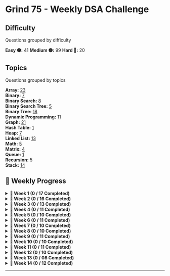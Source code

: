 # Grind 75 - Weekly DSA Challenge

## Difficulty
Questions grouped by difficulty

**Easy 🟢:** 41
**Medium 🟡:** 99
**Hard 🔴:** 20

## Topics
Questions grouped by topics

**Array:** [23](https://leetcode.com/tag/array/)  
**Binary:** [7](https://leetcode.com/tag/binary/)  
**Binary Search:** [8](https://leetcode.com/tag/binary-search/)  
**Binary Search Tree:** [5](https://leetcode.com/tag/binary-search-tree/)  
**Binary Tree:** [18](https://leetcode.com/tag/binary-tree/)  
**Dynamic Programming:** [11](https://leetcode.com/tag/dynamic-programming/)  
**Graph:** [21](https://leetcode.com/tag/graph/)  
**Hash Table:** [1](https://leetcode.com/tag/hash-table/)  
**Heap:** [7](https://leetcode.com/tag/heap/)  
**Linked List:** [13](https://leetcode.com/tag/linked-list/)  
**Math:** [5](https://leetcode.com/tag/math/)  
**Matrix:** [4](https://leetcode.com/tag/matrix/)  
**Queue:** [1](https://leetcode.com/tag/queue/)  
**Recursion:** [5](https://leetcode.com/tag/recursion/)  
**Stack:** [14](https://leetcode.com/tag/stack/)  

## 📅 Weekly Progress

<details>
<summary><strong>📌 Week 1 (0 / 17 Completed)</strong></summary>

| #  | Problem                                                                                 | Difficulty | Status |
|----|-----------------------------------------------------------------------------------------|------------|--------|
| 1  | [Two Sum](https://leetcode.com/problems/two-sum/)                                       | 🟢 Easy    | ❌     |
| 2  | [Valid Parentheses](https://leetcode.com/problems/valid-parentheses/)                   | 🟢 Easy    | ❌     |
| 3  | [Merge Two Sorted Lists](https://leetcode.com/problems/merge-two-sorted-lists/)         | 🟢 Easy    | ❌     |
| 4  | [Best Time to Buy and Sell Stock](https://leetcode.com/problems/best-time-to-buy-and-sell-stock/) | 🟢 Easy    | ❌     |
| 5  | [Valid Palindrome](https://leetcode.com/problems/valid-palindrome/)                     | 🟢 Easy    | ❌     |
| 6  | [Invert Binary Tree](https://leetcode.com/problems/invert-binary-tree/)                 | 🟢 Easy    | ❌     |
| 7  | [Valid Anagram](https://leetcode.com/problems/valid-anagram/)                           | 🟢 Easy    | ❌     |
| 8  | [Binary Search](https://leetcode.com/problems/binary-search/)                           | 🟢 Easy    | ❌     |
| 9  | [Flood Fill](https://leetcode.com/problems/flood-fill/)                                 | 🟢 Easy    | ❌     |
| 10 | [Lowest Common Ancestor of a BST](https://leetcode.com/problems/lowest-common-ancestor-of-a-binary-search-tree/) | 🟢 Easy    | ❌     |
| 11 | [Balanced Binary Tree](https://leetcode.com/problems/balanced-binary-tree/)             | 🟢 Easy    | ❌     |
| 12 | [Linked List Cycle](https://leetcode.com/problems/linked-list-cycle/)                   | 🟢 Easy    | ❌     |
| 13 | [Implement Queue using Stacks](https://leetcode.com/problems/implement-queue-using-stacks/) | 🟢 Easy    | ❌     |
| 14 | [First Bad Version](https://leetcode.com/problems/first-bad-version/)                   | 🟢 Easy    | ❌     |
| 15 | [Ransom Note](https://leetcode.com/problems/ransom-note/)                               | 🟢 Easy    | ❌     |
| 16 | [Climbing Stairs](https://leetcode.com/problems/climbing-stairs/)                       | 🟢 Easy    | ❌     |
| 17 | [Longest Palindrome](https://leetcode.com/problems/longest-palindrome/)                 | 🟢 Easy    | ❌     |

</details>

<details>
<summary><strong>📌 Week 2 (0 / 16 Completed)</strong></summary>

| #  | Problem                                                                                 | Difficulty | Status |
|----|-----------------------------------------------------------------------------------------|------------|--------|
| 1  | [Reverse Linked List](https://leetcode.com/problems/reverse-linked-list/)               | 🟢 Easy    | ❌     |
| 2  | [Majority Element](https://leetcode.com/problems/majority-element/)                     | 🟢 Easy    | ❌     |
| 3  | [Add Binary](https://leetcode.com/problems/add-binary/)                                 | 🟢 Easy    | ❌     |
| 4  | [Diameter of Binary Tree](https://leetcode.com/problems/diameter-of-binary-tree/)       | 🟢 Easy    | ❌     |
| 5  | [Middle of the Linked List](https://leetcode.com/problems/middle-of-the-linked-list/)   | 🟢 Easy    | ❌     |
| 6  | [Maximum Depth of Binary Tree](https://leetcode.com/problems/maximum-depth-of-binary-tree/) | 🟢 Easy    | ❌     |
| 7  | [Contains Duplicate](https://leetcode.com/problems/contains-duplicate/)                 | 🟢 Easy    | ❌     |
| 8  | [Meeting Rooms](https://leetcode.com/problems/meeting-rooms/)                           | 🟢 Easy    | ❌     |
| 9  | [Roman to Integer](https://leetcode.com/problems/roman-to-integer/)                     | 🟢 Easy    | ❌     |
| 10 | [Backspace String Compare](https://leetcode.com/problems/backspace-string-compare/)     | 🟢 Easy    | ❌     |
| 11 | [Counting Bits](https://leetcode.com/problems/counting-bits/)                           | 🟢 Easy    | ❌     |
| 12 | [Same Tree](https://leetcode.com/problems/same-tree/)                                   | 🟢 Easy    | ❌     |
| 13 | [Number of 1 Bits](https://leetcode.com/problems/number-of-1-bits/)                     | 🟢 Easy    | ❌     |
| 14 | [Longest Common Prefix](https://leetcode.com/problems/longest-common-prefix/)           | 🟢 Easy    | ❌     |
| 15 | [Single Number](https://leetcode.com/problems/single-number/)                           | 🟢 Easy    | ❌     |
| 16 | [Palindrome Linked List](https://leetcode.com/problems/palindrome-linked-list/)         | 🟢 Easy    | ❌     |

</details>

<details>
<summary><strong>📌 Week 3 (0 / 13 Completed)</strong></summary>

| #  | Problem                                                                                 | Difficulty | Status |
|----|-----------------------------------------------------------------------------------------|------------|--------|
| 1  | [Move Zeroes](https://leetcode.com/problems/move-zeroes/)                               | 🟢 Easy    | ❌     |
| 2  | [Symmetric Tree](https://leetcode.com/problems/symmetric-tree/)                         | 🟢 Easy    | ❌     |
| 3  | [Missing Number](https://leetcode.com/problems/missing-number/)                         | 🟢 Easy    | ❌     |
| 4  | [Palindrome Number](https://leetcode.com/problems/palindrome-number/)                   | 🟢 Easy    | ❌     |
| 5  | [Convert Sorted Array to BST](https://leetcode.com/problems/convert-sorted-array-to-binary-search-tree/) | 🟢 Easy    | ❌     |
| 6  | [Reverse Bits](https://leetcode.com/problems/reverse-bits/)                             | 🟢 Easy    | ❌     |
| 7  | [Subtree of Another Tree](https://leetcode.com/problems/subtree-of-another-tree/)       | 🟡 Medium  | ❌     |
| 8  | [Squares of a Sorted Array](https://leetcode.com/problems/squares-of-a-sorted-array/)   | 🟡 Medium  | ❌     |
| 9 | [Maximum Subarray](URL) | 🟡 Medium | ❌ |
| 10 | [Insert Interval](https://leetcode.com/problems/insert-interval/)                       | 🟡 Medium  | ❌     |
| 11 | [01 Matrix](https://leetcode.com/problems/01-matrix/)                                   | 🟡 Medium  | ❌     |
| 12 | [K Closest Points to Origin](https://leetcode.com/problems/k-closest-points-to-origin/) | 🟡 Medium  | ❌     |
| 13 | [Longest Substring Without Repeating Characters](https://leetcode.com/problems/longest-substring-without-repeating-characters/) | 🟡 Medium  | ❌     |

</details>

<details>
<summary><strong>📌 Week 4 (0 / 11 Completed)</strong></summary>

| # | Problem | Difficulty | Status |
|---|---------|------------|--------|
| 1 | [3Sum](https://leetcode.com/problems/3sum/) | 🟡 Medium | ❌ |
| 2 | [Binary Tree Level Order Traversal](https://leetcode.com/problems/binary-tree-level-order-traversal/) | 🟡 Medium | ❌ |
| 3 | [Clone Graph](https://leetcode.com/problems/clone-graph/) | 🟡 Medium | ❌ |
| 4 | [Evaluate Reverse Polish Notation](https://leetcode.com/problems/evaluate-reverse-polish-notation/) | 🟡 Medium | ❌ |
| 5 | [Course Schedule](https://leetcode.com/problems/course-schedule/) | 🟡 Medium | ❌ |
| 6 | [Implement Trie (Prefix Tree)](https://leetcode.com/problems/implement-trie-prefix-tree/) | 🟡 Medium | ❌ |
| 7 | [Coin Change](https://leetcode.com/problems/coin-change/) | 🟡 Medium | ❌ |
| 8 | [Product of Array Except Self](https://leetcode.com/problems/product-of-array-except-self/) | 🟡 Medium | ❌ |
| 9 | [Min Stack](https://leetcode.com/problems/min-stack/) | 🟡 Medium | ❌ |
| 10 | [Validate Binary Search Tree](https://leetcode.com/problems/validate-binary-search-tree/) | 🟡 Medium | ❌ |
| 11 | [Number of Islands](https://leetcode.com/problems/number-of-islands/) | 🟡 Medium | ❌ |
</details>

<details>
<summary><strong>📌 Week 5 (0 / 10 Completed)</strong></summary>

| # | Problem | Difficulty | Status |
|---|---------|------------|--------|
| 1 | [Rotting Oranges](https://leetcode.com/problems/rotting-oranges/) | 🤝 Medium | ❌ |
| 2 | [Search in Rotated Sorted Array](https://leetcode.com/problems/search-in-rotated-sorted-array/) | 🤝 Medium | ❌ |
| 3 | [Combination Sum](https://leetcode.com/problems/combination-sum/) | 🤝 Medium | ❌ |
| 4 | [Permutations](https://leetcode.com/problems/permutations/) | 🤝 Medium | ❌ |
| 5 | [Merge Intervals](https://leetcode.com/problems/merge-intervals/) | 🤝 Medium | ❌ |
| 6 | [Lowest Common Ancestor of a Binary Tree](https://leetcode.com/problems/lowest-common-ancestor-of-a-binary-tree/) | 🤝 Medium | ❌ |
| 7 | [Time Based Key-Value Store](https://leetcode.com/problems/time-based-key-value-store/) | 🤝 Medium | ❌ |
| 8 | [Accounts Merge](https://leetcode.com/problems/accounts-merge/) | 🤝 Medium | ❌ |
| 9 | [Sort Colors](https://leetcode.com/problems/sort-colors/) | 🤝 Medium | ❌ |
| 10 | [Word Break](https://leetcode.com/problems/word-break/) | 🤝 Medium | ❌ |
</details>

<details>
<summary><strong>📌 Week 6 (0 / 11 Completed)</strong></summary>

| # | Problem | Difficulty | Status |
|---|---------|------------|--------|
| 1 | [Partition Equal Subset Sum](https://leetcode.com/problems/partition-equal-subset-sum/) | 💟 Medium | ❌ |
| 2 | [String to Integer (atoi)](https://leetcode.com/problems/string-to-integer-atoi/) | 💟 Medium | ❌ |
| 3 | [Spiral Matrix](https://leetcode.com/problems/spiral-matrix/) | 💟 Medium | ❌ |
| 4 | [Subsets](https://leetcode.com/problems/subsets/) | 💟 Medium | ❌ |
| 5 | [Binary Tree Right Side View](https://leetcode.com/problems/binary-tree-right-side-view/) | 💟 Medium | ❌ |
| 6 | [Longest Palindromic Substring](https://leetcode.com/problems/longest-palindromic-substring/) | 💟 Medium | ❌ |
| 7 | [Unique Paths](https://leetcode.com/problems/unique-paths/) | 💟 Medium | ❌ |
| 8 | [Construct Binary Tree from Preorder and Inorder Traversal](https://leetcode.com/problems/construct-binary-tree-from-preorder-and-inorder-traversal/) | 💟 Medium | ❌ |
| 9 | [Container With Most Water](https://leetcode.com/problems/container-with-most-water/) | 💟 Medium | ❌ |
| 10 | [Letter Combinations of a Phone Number](https://leetcode.com/problems/letter-combinations-of-a-phone-number/) | 💟 Medium | ❌ |
| 11 | [Word Search](https://leetcode.com/problems/word-search/) | 💟 Medium | ❌ |
</details>

<details>
<summary><strong>📌 Week 7 (0 / 10 Completed)</strong></summary>

| # | Problem | Difficulty | Status |
|---|---------|------------|--------|
| 1 | [Find All Anagrams in a String](https://leetcode.com/problems/find-all-anagrams-in-a-string/) | 💟 Medium | ❌ |
| 2 | [Minimum Height Trees](https://leetcode.com/problems/minimum-height-trees/) | 💟 Medium | ❌ |
| 3 | [Task Scheduler](https://leetcode.com/problems/task-scheduler/) | 💟 Medium | ❌ |
| 4 | [LRU Cache](https://leetcode.com/problems/lru-cache/) | 💟 Medium | ❌ |
| 5 | [Kth Smallest Element in a BST](https://leetcode.com/problems/kth-smallest-element-in-a-bst/) | 💟 Medium | ❌ |
| 6 | [Daily Temperatures](https://leetcode.com/problems/daily-temperatures/) | 💟 Medium | ❌ |
| 7 | [House Robber](https://leetcode.com/problems/house-robber/) | 💟 Medium | ❌ |
| 8 | [Gas Station](https://leetcode.com/problems/gas-station/) | 💟 Medium | ❌ |
| 9 | [Next Permutation](https://leetcode.com/problems/next-permutation/) | 💟 Medium | ❌ |
| 10 | [Valid Sudoku](https://leetcode.com/problems/valid-sudoku/) | 💟 Medium | ❌ |
</details>

<details>
<summary><strong>📌 Week 8 (0 / 10 Completed)</strong></summary>

| # | Problem | Difficulty | Status |
|---|---------|------------|--------|
| 1 | [Group Anagrams](https://leetcode.com/problems/group-anagrams/) | 💟 Medium | ❌ |
| 2 | [Maximum Product Subarray](https://leetcode.com/problems/maximum-product-subarray/) | 💟 Medium | ❌ |
| 3 | [Design Add and Search Words Data Structure](https://leetcode.com/problems/design-add-and-search-words-data-structure/) | 💟 Medium | ❌ |
| 4 | [Pacific Atlantic Water Flow](https://leetcode.com/problems/pacific-atlantic-water-flow/) | 💟 Medium | ❌ |
| 5 | [Remove Nth Node From End of List](https://leetcode.com/problems/remove-nth-node-from-end-of-list/) | 💟 Medium | ❌ |
| 6 | [Shortest Path to Get Food](https://leetcode.com/problems/shortest-path-to-get-food/) | 💟 Medium | ❌ |
| 7 | [Find the Duplicate Number](https://leetcode.com/problems/find-the-duplicate-number/) | 💟 Medium | ❌ |
| 8 | [Top K Frequent Words](https://leetcode.com/problems/top-k-frequent-words/) | 💟 Medium | ❌ |
| 9 | [Longest Increasing Subsequence](https://leetcode.com/problems/longest-increasing-subsequence/) | 💟 Medium | ❌ |
| 10 | [Graph Valid Tree](https://leetcode.com/problems/graph-valid-tree/) | 💟 Medium | ❌ |
</details>

<details>
  <summary><strong>📌 Week 9 (0 / 11 Completed)</strong></summary>

| # | Problem | Difficulty | Time |
|---|---------|------------|------|
| 1 | [Course Schedule II](https://leetcode.com/problems/course-schedule-ii/) | 🟡 Medium | 35 mins |
| 2 | [Swap Nodes in Pairs](https://leetcode.com/problems/swap-nodes-in-pairs/) | 🟡 Medium | 25 mins |
| 3 | [Path Sum II](https://leetcode.com/problems/path-sum-ii/) | 🟡 Medium | 25 mins |
| 4 | [Longest Consecutive Sequence](https://leetcode.com/problems/longest-consecutive-sequence/) | 🟡 Medium | 30 mins |
| 5 | [Rotate Array](https://leetcode.com/problems/rotate-array/) | 🟡 Medium | 25 mins |
| 6 | [Odd Even Linked List](https://leetcode.com/problems/odd-even-linked-list/) | 🟡 Medium | 25 mins |
| 7 | [Decode String](https://leetcode.com/problems/decode-string/) | 🟡 Medium | 30 mins |
| 8 | [Contiguous Array](https://leetcode.com/problems/contiguous-array/) | 🟡 Medium | 30 mins |
| 9 | [Maximum Width of Binary Tree](https://leetcode.com/problems/maximum-width-of-binary-tree/) | 🟡 Medium | 20 mins |
| 10 | [Find K Closest Elements](https://leetcode.com/problems/find-k-closest-elements/) | 🟡 Medium | 30 mins |
| 11 | [Longest Repeating Character Replacement](https://leetcode.com/problems/longest-repeating-character-replacement/) | 🟡 Medium | 30 mins |
</details>


<details>
  <summary><strong>📌 Week 10 (0 / 10 Completed)</strong></summary>

| # | Problem | Difficulty | Status |
|---|---------|------------|--------|
| 1 | [Inorder Successor in BST](https://leetcode.com/problems/inorder-successor-in-bst/) | 🟡 Medium | ❌ |
| 2 | [Jump Game](https://leetcode.com/problems/jump-game/) | 🟡 Medium | ❌ |
| 3 | [Add Two Numbers](https://leetcode.com/problems/add-two-numbers/) | 🟡 Medium | ❌ |
| 4 | [Generate Parentheses](https://leetcode.com/problems/generate-parentheses/) | 🟡 Medium | ❌ |
| 5 | [Sort List](https://leetcode.com/problems/sort-list/) | 🟡 Medium | ❌ |
| 6 | [Number of Connected Components in an Undirected Graph](https://leetcode.com/problems/number-of-connected-components-in-an-undirected-graph/) | 🟡 Medium | ❌ |
| 7 | [Minimum Knight Moves](https://leetcode.com/problems/minimum-knight-moves/) | 🟡 Medium | ❌ |
| 8 | [Subarray Sum Equals K](https://leetcode.com/problems/subarray-sum-equals-k/) | 🟡 Medium | ❌ |
| 9 | [Asteroid Collision](https://leetcode.com/problems/asteroid-collision/) | 🟡 Medium | ❌ |
| 10 | [Random Pick with Weight](https://leetcode.com/problems/random-pick-with-weight/) | 🟡 Medium | ❌ |
</details>

<details>
  <summary><strong>📌 Week 11 (0 / 11 Completed)</strong></summary>

| # | Problem | Difficulty | Status |
|---|---------|------------|--------|
| 1 | [Kth Largest Element in an Array](https://leetcode.com/problems/kth-largest-element-in-an-array/) | 🟡 Medium | ❌ |
| 2 | [Maximal Square](https://leetcode.com/problems/maximal-square/) | 🟡 Medium | ❌ |
| 3 | [Rotate Image](https://leetcode.com/problems/rotate-image/) | 🟡 Medium | ❌ |
| 4 | [Binary Tree Zigzag Level Order Traversal](https://leetcode.com/problems/binary-tree-zigzag-level-order-traversal/) | 🟡 Medium | ❌ |
| 5 | [Design Hit Counter](https://leetcode.com/problems/design-hit-counter/) | 🟡 Medium | ❌ |
| 6 | [Path Sum III](https://leetcode.com/problems/path-sum-iii/) | 🟡 Medium | ❌ |
| 7 | [Pow(x, n)](https://leetcode.com/problems/powx-n/) | 🟡 Medium | ❌ |
| 8 | [Search a 2D Matrix](https://leetcode.com/problems/search-a-2d-matrix/) | 🟡 Medium | ❌ |
| 9 | [Largest Number](https://leetcode.com/problems/largest-number/) | 🟡 Medium | ❌ |
| 10 | [Decode Ways](https://leetcode.com/problems/decode-ways/) | 🟡 Medium | ❌ |
| 11 | [Meeting Rooms II](https://leetcode.com/problems/meeting-rooms-ii/) | 🟡 Medium | ❌ |
</details>

<details>
  <summary><strong>📌 Week 12 (0 / 10 Completed)</strong></summary>

| # | Problem | Difficulty | Status |
|---|---------|------------|--------|
| 1 | [Reverse Integer](https://leetcode.com/problems/reverse-integer/) | 🟡 Medium | ❌ |
| 2 | [Set Matrix Zeroes](https://leetcode.com/problems/set-matrix-zeroes/) | 🟡 Medium | ❌ |
| 3 | [Reorder List](https://leetcode.com/problems/reorder-list/) | 🟡 Medium | ❌ |
| 4 | [Encode and Decode Strings](https://leetcode.com/problems/encode-and-decode-strings/) | 🟡 Medium | ❌ |
| 5 | [Cheapest Flights Within K Stops](https://leetcode.com/problems/cheapest-flights-within-k-stops/) | 🟡 Medium | ❌ |
| 6 | [All Nodes Distance K in Binary Tree](https://leetcode.com/problems/all-nodes-distance-k-in-binary-tree/) | 🟡 Medium | ❌ |
| 7 | [3Sum Closest](https://leetcode.com/problems/3sum-closest/) | 🟡 Medium | ❌ |
| 8 | [Rotate List](https://leetcode.com/problems/rotate-list/) | 🟡 Medium | ❌ |
| 9 | [Find Minimum in Rotated Sorted Array](https://leetcode.com/problems/find-minimum-in-rotated-sorted-array/) | 🟡 Medium | ❌ |
| 10 | [Basic Calculator II](https://leetcode.com/problems/basic-calculator-ii/) | 🟡 Medium | ❌ |
</details>

<details>
  <summary><strong>📌 Week 13 (0 / 08 Completed)</strong></summary>

| # | Problem | Difficulty | Status |
|---|---------|------------|--------|
| 1 | [Minimum Window Substring](https://leetcode.com/problems/minimum-window-substring/) | 🔴 Hard | ❌ |
| 2 | [Serialize and Deserialize Binary Tree](https://leetcode.com/problems/serialize-and-deserialize-binary-tree/) | 🔴 Hard | ❌ |
| 3 | [Trapping Rain Water](https://leetcode.com/problems/trapping-rain-water/) | 🔴 Hard | ❌ |
| 4 | [Find Median from Data Stream](https://leetcode.com/problems/find-median-from-data-stream/) | 🔴 Hard | ❌ |
| 5 | [Word Ladder](https://leetcode.com/problems/word-ladder/) | 🔴 Hard | ❌ |
| 6 | [Basic Calculator](https://leetcode.com/problems/basic-calculator/) | 🔴 Hard | ❌ |
| 7 | [Maximum Profit in Job Scheduling](https://leetcode.com/problems/maximum-profit-in-job-scheduling/) | 🔴 Hard | ❌ |
| 8 | [Merge k Sorted Lists](https://leetcode.com/problems/merge-k-sorted-lists/) | 🔴 Hard | ❌ |
</details>

<details>
  <summary><strong>📌 Week 14 (0 / 12 Completed)</strong></summary>

| #  | Problem                                                    | Difficulty | Time    |
|----|------------------------------------------------------------|------------|---------|
| 1  | [Largest Rectangle in Histogram](#)                        | Hard🔴	 | 35 mins |
| 2  | [Binary Tree Maximum Path Sum](#)                          | Hard🔴   | 35 mins |
| 3  | [Maximum Frequency Stack](#)                               | Hard🔴   | 40 mins |
| 4  | [Median of Two Sorted Arrays](#)                           | Hard🔴	      | 40 mins |
| 5  | [Longest Increasing Path in a Matrix](#)                   | Hard🔴	   | 40 mins |
| 6  | [Longest Valid Parentheses](#)                             | Hard🔴	     | 35 mins |
| 7  | [Design In‑Memory File System](#)                          | Hard🔴	      | 40 mins |
| 8  | [Employee Free Time](#)                                    | Hard🔴	   | 35 mins |
| 9  | [Word Search II](#)                                        | Hard🔴	    | 40 mins |
| 10 | [Alien Dictionary](#)                                      | Hard🔴	   | 45 mins |
| 11 | [Bus Routes](#)                                            | Hard🔴	   | 45 mins |
| 12 | [Sliding Window Maximum](#)                                | Hard🔴	  | 35 mins |
</details>


---